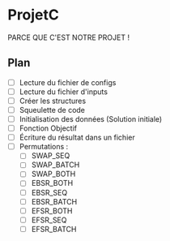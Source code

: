 # ProjetC 

PARCE QUE C'EST NOTRE PROJET !

## Plan

- [ ] Lecture du fichier de configs
- [ ] Lecture du fichier d'inputs
- [ ] Créer les structures
- [ ] Squeulette de code
- [ ] Initialisation des données (Solution initiale)
- [ ] Fonction Objectif
- [ ] Écriture du résultat dans un fichier
- [ ] Permutations :
    - [ ] SWAP_SEQ
    - [ ] SWAP_BATCH
    - [ ] SWAP_BOTH
    - [ ] EBSR_BOTH
    - [ ] EBSR_SEQ
    - [ ] EBSR_BATCH
    - [ ] EFSR_BOTH
    - [ ] EFSR_SEQ
    - [ ] EFSR_BATCH